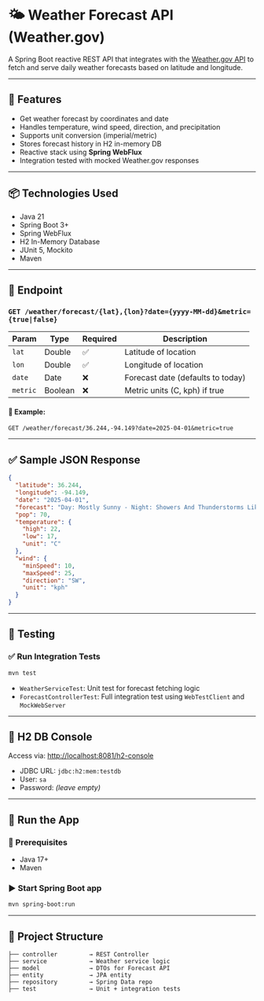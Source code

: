 # 🌤️ Weather Forecast API (Weather.gov)

A Spring Boot reactive REST API that integrates with the [Weather.gov API](https://www.weather.gov/documentation/services-web-api) to fetch and serve daily weather forecasts based on latitude and longitude.

---

## 🚀 Features

- Get weather forecast by coordinates and date
- Handles temperature, wind speed, direction, and precipitation
- Supports unit conversion (imperial/metric)
- Stores forecast history in H2 in-memory DB
- Reactive stack using **Spring WebFlux**
- Integration tested with mocked Weather.gov responses

---

## 📦 Technologies Used

- Java 21
- Spring Boot 3+
- Spring WebFlux
- H2 In-Memory Database
- JUnit 5, Mockito
- Maven

---

## 📌 Endpoint

### `GET /weather/forecast/{lat},{lon}?date={yyyy-MM-dd}&metric={true|false}`

| Param     | Type    | Required | Description                        |
|-----------|---------|----------|------------------------------------|
| `lat`     | Double  | ✅       | Latitude of location               |
| `lon`     | Double  | ✅       | Longitude of location              |
| `date`    | Date    | ❌       | Forecast date (defaults to today)  |
| `metric`  | Boolean | ❌       | Metric units (C, kph) if true      |

#### 🔄 Example:

```
GET /weather/forecast/36.244,-94.149?date=2025-04-01&metric=true
```

---

## ✅ Sample JSON Response

```json
{
  "latitude": 36.244,
  "longitude": -94.149,
  "date": "2025-04-01",
  "forecast": "Day: Mostly Sunny - Night: Showers And Thunderstorms Likely",
  "pop": 70,
  "temperature": {
    "high": 22,
    "low": 17,
    "unit": "C"
  },
  "wind": {
    "minSpeed": 10,
    "maxSpeed": 25,
    "direction": "SW",
    "unit": "kph"
  }
}
```

---

## 🧪 Testing

### ✅ Run Integration Tests

```bash
mvn test
```

- `WeatherServiceTest`: Unit test for forecast fetching logic
- `ForecastControllerTest`: Full integration test using `WebTestClient` and `MockWebServer`

---

## 💾 H2 DB Console

Access via: [http://localhost:8081/h2-console](http://localhost:8081/h2-console)  
- JDBC URL: `jdbc:h2:mem:testdb`  
- User: `sa`  
- Password: *(leave empty)*

---

## 🏁 Run the App

### 🔧 Prerequisites
- Java 17+
- Maven

### ▶️ Start Spring Boot app

```bash
mvn spring-boot:run
```

---

## 📂 Project Structure

```
├── controller         → REST Controller
├── service            → Weather service logic
├── model              → DTOs for Forecast API
├── entity             → JPA entity
├── repository         → Spring Data repo
├── test               → Unit + integration tests

